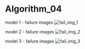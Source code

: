 # Algorithm_04

model 1 - failure images
![fail_img_1](https://user-images.githubusercontent.com/46588352/82745812-724c2d80-9dc3-11ea-8641-8ba5b5dd8696.png)

model 2 - failure images
![fail_img_2](https://user-images.githubusercontent.com/46588352/82745830-a293cc00-9dc3-11ea-84d6-0c535b83a749.png)

model 3 - failure images
![fail_img_3](https://user-images.githubusercontent.com/46588352/82745838-afb0bb00-9dc3-11ea-9cf2-a5457f015bdd.png)
